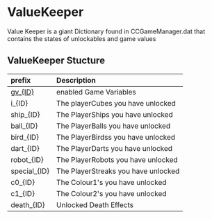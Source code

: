 # ValueKeeper

Value Keeper is a giant Dictionary found in CCGameManager.dat that contains the states of unlockables and game values

## ValueKeeper Stucture

| prefix | Description |
|:-------|:------------|
| [gv_{ID}](/resources/client/gamesave/gv.md) | enabled Game Variables |
| i_{ID} | The playerCubes you have unlocked |
| ship_{ID} | The PlayerShips you have unlocked |
| ball_{ID} | The PlayerBalls you have unlocked |
| bird_{ID} | The PlayerBirdss you have unlocked |
| dart_{ID} | The PlayerDarts you have unlocked |
| robot_{ID} | The PlayerRobots you have unlocked |
| special_{ID} | The PlayerStreaks you have unlocked|
| c0_{ID} | The Colour1's you have unlocked |
| c1_{ID} | The Colour2's you have unlocked |
| death_{ID} | Unlocked Death Effects |
